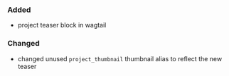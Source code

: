 ### Added
- project teaser block in wagtail

### Changed
- changed unused `project_thumbnail` thumbnail alias to reflect the new teaser
